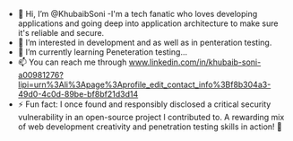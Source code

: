 - 👋 Hi, I’m @KhubaibSoni
-I'm a tech fanatic who loves developing applications and going deep into application architecture to make sure it's reliable and secure.
- 👀 I’m interested in development and as well as in penteration testing.
- 🌱 I’m currently learning Peneteration testing...
- 📫 You can reach me through www.linkedin.com/in/khubaib-soni-a00981276?lipi=urn%3Ali%3Apage%3Aprofile_edit_contact_info%3Bf8b304a3-49d0-4c0d-89be-bf8bf21d3d14
- ⚡ Fun fact:  I once found and responsibly disclosed a critical security vulnerability in an open-source project I contributed to. A rewarding mix of web development creativity and penetration testing skills in action! 🔐

<!---
KhubaibSoni/KhubaibSoni is a ✨ special ✨ repository because its `README.md` (this file) appears on your GitHub profile.
You can click the Preview link to take a look at your changes.
--->
